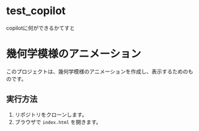 # test_copilot
copilotに何ができるかてすと

# 幾何学模様のアニメーション
このプロジェクトは、幾何学模様のアニメーションを作成し、表示するためのものです。

## 実行方法
1. リポジトリをクローンします。
2. ブラウザで `index.html` を開きます。

